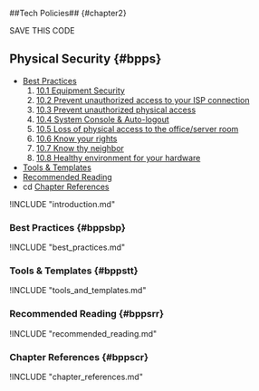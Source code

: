 ##Tech Policies## {#chapter2}


SAVE THIS CODE
## Physical Security {#bpps}

- [Best Practices](#bppsbp)
    1. [10.1 Equipment Security](#psbp1)
    2. [10.2 Prevent unauthorized access to your ISP connection](#psbp2)
    3. [10.3 Prevent unauthorized physical access](#psbp3)
    4. [10.4 System Console & Auto-logout](#psbp4)
    5. [10.5 Loss of physical access to the office/server room](#psbp5)
    6. [10.6 Know your rights](#psbp6)
    7. [10.7 Know thy neighbor](#psbp7)
    8. [10.8 Healthy environment for your hardware](#psbp8)
- [Tools & Templates](#bppstt)
- [Recommended Reading](#bppsrr)
- cd [Chapter References](#bppscr)

!INCLUDE "introduction.md"

### Best Practices {#bppsbp}

!INCLUDE "best_practices.md"

### Tools & Templates {#bppstt}

!INCLUDE "tools_and_templates.md"

### Recommended Reading {#bppsrr}

!INCLUDE "recommended_reading.md"

### Chapter References {#bppscr}

!INCLUDE "chapter_references.md"
